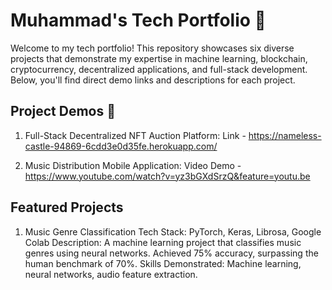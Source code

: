 # Muhammad's Tech Portfolio 👋

Welcome to my tech portfolio! This repository showcases six diverse projects that demonstrate my expertise in machine learning, blockchain, cryptocurrency, decentralized applications, and full-stack development. Below, you'll find direct demo links and descriptions for each project.

## Project Demos 🚀

1. Full-Stack Decentralized NFT Auction Platform: Link - https://nameless-castle-94869-6cdd3e0d35fe.herokuapp.com/
   
2. Music Distribution Mobile Application: Video Demo - https://www.youtube.com/watch?v=yz3bGXdSrzQ&feature=youtu.be 

## Featured Projects

1. Music Genre Classification
Tech Stack: PyTorch, Keras, Librosa, Google Colab
Description: A machine learning project that classifies music genres using neural networks. Achieved 75% accuracy, surpassing the human benchmark of 70%.
Skills Demonstrated: Machine learning, neural networks, audio feature extraction.
